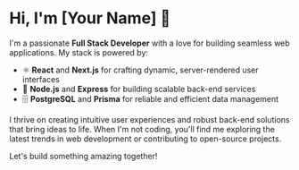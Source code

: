 # Hi, I'm [Your Name] 👋

I'm a passionate **Full Stack Developer** with a love for building seamless web applications. My stack is powered by:

- ⚛️ **React** and **Next.js** for crafting dynamic, server-rendered user interfaces
- 🚀 **Node.js** and **Express** for building scalable back-end services
- 🗄️ **PostgreSQL** and **Prisma** for reliable and efficient data management

I thrive on creating intuitive user experiences and robust back-end solutions that bring ideas to life. When I'm not coding, you'll find me exploring the latest trends in web development or contributing to open-source projects.

Let's build something amazing together!


